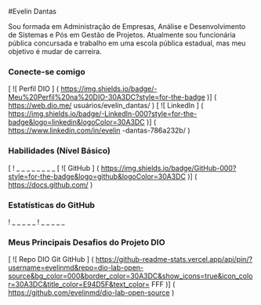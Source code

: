 #Evelin Dantas

Sou formada em Administração de Empresas, Análise e Desenvolvimento de Sistemas e Pós em Gestão de Projetos.
Atualmente sou funcionária pública concursada e trabalho em uma escola pública estadual, mas meu objetivo é
mudar de carreira.

### Conecte-se comigo
[ ![ Perfil DIO ] ( https://img.shields.io/badge/-Meu%20Perfil%20na%20DIO-30A3DC?style=for-the-badge )] ( https://web.dio.me/ usuários/evelin_dantas/ )
[ ![ LinkedIn ] ( https://img.shields.io/badge/-LinkedIn-000?style=for-the-badge&logo=linkedin&logoColor=30A3DC )] ( https://www.linkedin.com/in/evelin -dantas-786a232b/ )


### Habilidades (Nível Básico)
[ ! _ _ _ _ _ _ _ _ 
[ ![ GitHub ] ( https://img.shields.io/badge/GitHub-000?style=for-the-badge&logo=github&logoColor=30A3DC )] ( https://docs.github.com/ )

### Estatísticas do GitHub
! _ _ _ _ _
! _ _ _ _ _

### Meus Principais Desafios do Projeto DIO
[ ![ Repo DIO Git GitHub ] ( https://github-readme-stats.vercel.app/api/pin/?username=evelinmd&repo=dio-lab-open-source&bg_color=000&border_color=30A3DC&show_icons=true&icon_color=30A3DC&title_color=E94D5F&text_color= FFF )] ( https://github.com/evelinmd/dio-lab-open-source )